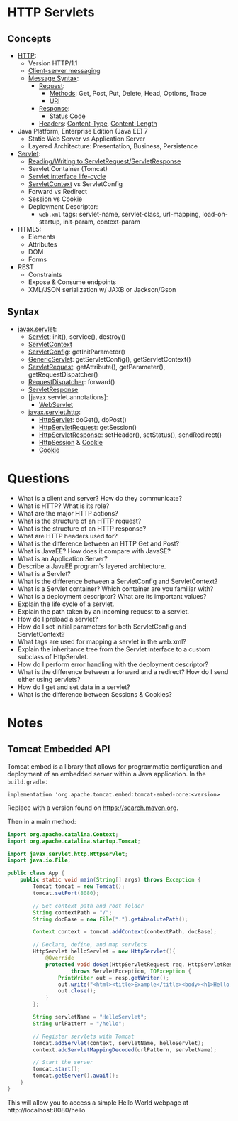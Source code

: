 # HTTP Servlets
## Concepts
- [HTTP](https://tools.ietf.org/html/rfc2616):
  - Version HTTP/1.1
  - [Client-server messaging](https://tools.ietf.org/html/rfc7230#section-2.1)
  - [Message Syntax](https://tools.ietf.org/html/rfc7230#section-3):
    - [Request](https://tools.ietf.org/html/rfc2616#section-5):
      - [Methods](https://tools.ietf.org/html/rfc7231#section-4): Get, Post, Put, Delete, Head, Options, Trace
      - [URI](https://tools.ietf.org/html/rfc2616#section-5.1.2)
    - [Response](https://tools.ietf.org/html/rfc2616#section-6):
      - [Status Code](https://tools.ietf.org/html/rfc2616#section-6.1.1)
    - [Headers](https://tools.ietf.org/html/rfc7230#section-3.2): [Content-Type](https://tools.ietf.org/html/rfc2616#section-14.17), [Content-Length](https://tools.ietf.org/html/rfc7230#section-3.3.2)
- Java Platform, Enterprise Edition (Java EE) 7
  - Static Web Server vs Application Server
  - Layered Architecture: Presentation, Business, Persistence
- [Servlet](https://docs.oracle.com/javaee/7/tutorial/servlets001.htm): 
  - [Reading/Writing to ServletRequest/ServletResponse](https://docs.oracle.com/javaee/7/tutorial/servlets005.htm)
  - Servlet Container (Tomcat)
  - [Servlet interface life-cycle](https://docs.oracle.com/javaee/7/tutorial/servlets002.htm)
  - [ServletContext](https://docs.oracle.com/javaee/7/tutorial/servlets008.htm) vs ServletConfig
  - Forward vs Redirect
  - Session vs Cookie
  - Deployment Descriptor:
    - `web.xml` tags: servlet-name, servlet-class, url-mapping, load-on-startup, init-param, context-param
- HTML5:
  - Elements
  - Attributes
  - DOM
  - Forms
- REST
  - Constraints
  - Expose & Consume endpoints
  - XML/JSON serialization w/ JAXB or Jackson/Gson

## Syntax
- [javax.servlet](https://docs.oracle.com/javaee/7/api/javax/servlet/package-summary.html):
  - [Servlet](https://docs.oracle.com/javaee/7/api/javax/servlet/Servlet.html): init(), service(), destroy()
  - [ServletContext](https://docs.oracle.com/javaee/7/api/javax/servlet/ServletContext.html)
  - [ServletConfig](https://docs.oracle.com/javaee/7/api/javax/servlet/ServletConfig.html): getInitParameter()
  - [GenericServlet](https://docs.oracle.com/javaee/7/api/javax/servlet/GenericServlet.html): getServletConfig(), getServletContext() 
  - [ServletRequest](https://docs.oracle.com/javaee/7/api/javax/servlet/ServletRequest.html): getAttribute(), getParameter(), getRequestDispatcher()
  - [RequestDispatcher](https://docs.oracle.com/javaee/7/api/javax/servlet/RequestDispatcher.html): forward()
  - [ServletResponse](https://docs.oracle.com/javaee/7/api/javax/servlet/ServletResponse.html)
  - [javax.servlet.annotations]:
    - [WebServlet](https://docs.oracle.com/javaee/7/api/javax/servlet/annotation/WebServlet.html)
  - [javax.servlet.http](https://docs.oracle.com/javaee/7/api/javax/servlet/http/package-summary.html):
    - [HttpServlet](https://docs.oracle.com/javaee/7/api/javax/servlet/http/HttpServlet.html): doGet(), doPost()
    - [HttpServletRequest](https://docs.oracle.com/javaee/7/api/javax/servlet/http/HttpServletRequest.html): getSession() 
    - [HttpServletResponse](https://docs.oracle.com/javaee/7/api/javax/servlet/http/HttpServletResponse.html): setHeader(), setStatus(), sendRedirect()
    - [HttpSession](https://docs.oracle.com/javaee/7/api/javax/servlet/http/HttpSession.html) & [Cookie](https://docs.oracle.com/javaee/7/api/javax/servlet/http/Cookie.html)
    - [Cookie](https://docs.oracle.com/javaee/7/api/javax/servlet/http/Cookie.html)

# Questions
- What is a client and server? How do they communicate?
- What is HTTP? What is its role?
- What are the major HTTP actions?
- What is the structure of an HTTP request?
- What is the structure of an HTTP response?
- What are HTTP headers used for?
- What is the difference between an HTTP Get and Post?
- What is JavaEE? How does it compare with JavaSE?
- What is an Application Server?
- Describe a JavaEE program's layered architecture.
- What is a Servlet?
- What is the difference between a ServletConfig and ServletContext?
- What is a Servlet container? Which container are you familiar with?
- What is a deployment descriptor? What are its important values?
- Explain the life cycle of a servlet.
- Explain the path taken by an incoming request to a servlet.
- How do I preload a servlet?
- How do I set initial parameters for both ServletConfig and ServletContext?
- What tags are used for mapping a servlet in the web.xml?
- Explain the inheritance tree from the Servlet interface to a custom subclass of HttpServlet.
- How do I perform error handling with the deployment descriptor?
- What is the difference between a forward and a redirect? How do I send either using servlets?
- How do I get and set data in a servlet?
- What is the difference between Sessions & Cookies?

# Notes
## Tomcat Embedded API
Tomcat embed is a library that allows for programmatic configuration and deployment of an embedded server within a Java application. In the `build.gradle`:
```
implementation 'org.apache.tomcat.embed:tomcat-embed-core:<version>
```

Replace <version> with a version found on https://search.maven.org.

Then in a main method:
```java
import org.apache.catalina.Context;
import org.apache.catalina.startup.Tomcat;

import javax.servlet.http.HttpServlet;
import java.io.File;

public class App {
    public static void main(String[] args) throws Exception {
        Tomcat tomcat = new Tomcat();
        tomcat.setPort(8080);

        // Set context path and root folder
        String contextPath = "/";
        String docBase = new File(".").getAbsolutePath();

        Context context = tomcat.addContext(contextPath, docBase);

        // Declare, define, and map servlets
        HttpServlet helloServlet = new HttpServlet(){
            @Override
            protected void doGet(HttpServletRequest req, HttpServletResponse resp)
                    throws ServletException, IOException {
                PrintWriter out = resp.getWriter();
                out.write("<html><title>Example</title><body><h1>Hello, World!</h1></body></html>");
                out.close();
            }
        };

        String servletName = "HelloServlet";
        String urlPattern = "/hello";

        // Register servlets with Tomcat
        Tomcat.addServlet(context, servletName, helloServlet);
        context.addServletMappingDecoded(urlPattern, servletName);

        // Start the server
        tomcat.start();
        tomcat.getServer().await();
    }
}
```
  
This will allow you to access a simple Hello World webpage at http://localhost:8080/hello

